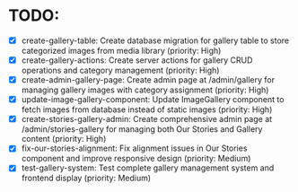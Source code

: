 # TODO:

- [x] create-gallery-table: Create database migration for gallery table to store categorized images from media library (priority: High)
- [x] create-gallery-actions: Create server actions for gallery CRUD operations and category management (priority: High)
- [x] create-admin-gallery-page: Create admin page at /admin/gallery for managing gallery images with category assignment (priority: High)
- [x] update-image-gallery-component: Update ImageGallery component to fetch images from database instead of static images (priority: High)
- [x] create-stories-gallery-admin: Create comprehensive admin page at /admin/stories-gallery for managing both Our Stories and Gallery content (priority: High)
- [x] fix-our-stories-alignment: Fix alignment issues in Our Stories component and improve responsive design (priority: Medium)
- [x] test-gallery-system: Test complete gallery management system and frontend display (priority: Medium)
